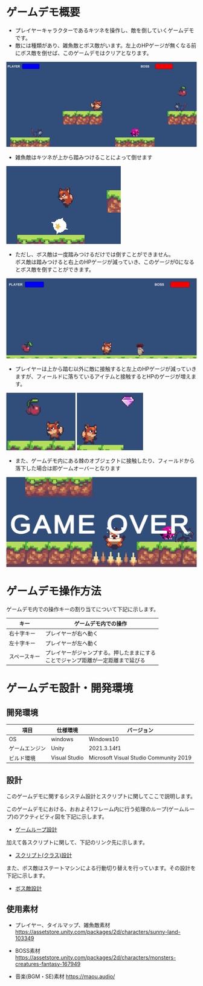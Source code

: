 # ゲームデモ概要

- プレイヤーキャラクターであるキツネを操作し、敵を倒していくゲームデモです。
- 敵には種類があり、雑魚敵とボス敵がいます。左上のHPゲージが無くなる前にボス敵を倒せば、このゲームデモはクリアとなります。

![プレイ画面サンプル](/doc/img/playSampleforDescription.png)

- 雑魚敵はキツネが上から踏みつけることによって倒せます

![敵撃破サンプル](/doc/img/playSampleforEnemyDestroy.png)


- ただし、ボス敵は一度踏みつけるだけでは倒すことができません。<br>ボス敵は踏みつけると右上のHPゲージが減っていき、このゲージが0になるとボス敵を倒すことができます。

![ボスサンプル](/doc/img/playSampleforBOSS.png)

- プレイヤーは上から踏む以外に敵に接触すると左上のHPゲージが減っていきますが、フィールドに落ちているアイテムと接触するとHPのゲージが増えます。

![アイテムサンプル1](/doc/img/playSampleforItem.png) ![アイテムサンプル2](/doc/img/playSampleforItem2.png)

- また、ゲームデモ内にある棘のオブジェクトに接触したり、フィールドから落下した場合は即ゲームオーバーとなります

![ゲームオーバーサンプル](/doc/img/playSampleforGameOver.png)

# ゲームデモ操作方法

ゲームデモ内での操作キーの割り当てについて下記に示します。

| キー | ゲームデモ内での操作 |
| --- | --- |
| 右十字キー | プレイヤーが右へ動く |
| 左十字キー | プレイヤーが左へ動く |
| スペースキー | プレイヤーがジャンプする。押したままにする<br>ことでジャンプ距離が一定距離まで延びる |

# ゲームデモ設計・開発環境

## 開発環境

| 項目 | 仕様環境 | バージョン |
| --- | --- | --- |
| OS | windows | Windows10 | 
| ゲームエンジン | Unity | 2021.3.14f1 |
| ビルド環境 | Visual Studio | Microsoft Visual Studio Community 2019 |  


## 設計

このゲームデモに関するシステム設計とスクリプトに関してここで説明します。

このゲームデモにおける、おおよそ1フレーム内に行う処理のループ(ゲームループ)のアクティビティ図を下記に示します。

- [ゲームループ設計](/doc/gameLoopActivity.md)

加えて各スクリプトに関して、下記のリンク先に示します。

- [スクリプト(クラス)設計](/doc/class.md)

また、ボス敵はステートマシンによる行動切り替えを行っています。その設計を下記に示します。

- [ボス敵設計](/doc/bossAI.md)


## 使用素材

- プレイヤー、タイルマップ、雑魚敵素材
https://assetstore.unity.com/packages/2d/characters/sunny-land-103349

- BOSS素材
https://assetstore.unity.com/packages/2d/characters/monsters-creatures-fantasy-167949

- 音楽(BGM・SE)素材
https://maou.audio/